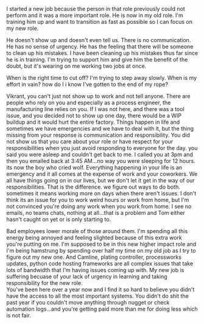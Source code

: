 I started a new job because the person in that role previously could not perform and it was a more important role. He is now in my old role. I'm training him up and want to transition as fast as possible so I can focus on my new role.

He doesn't show up and doesn't even tell us. There is no communication. He has no sense of urgency. He has the feeling that there will be someone to clean up his mistakes. I have been cleaning up his mistakes thus far since he is in training. I'm trying to support him and give him the benefit of the doubt, but it's wearing on me working two jobs at once. 

When is the right time to cut off? I'm trying to step away slowly. When is my effort in vain? how do I i know I've gotten to the end of my rope? 

Vikrant, you can't just not show up to work and not tell anyone. There are people who rely on you and especially as a process engineer, the manufacturing line relies on you. If I was not here, and there was a tool issue, and you decided not to show up one day, there would be a WIP buildup and it would hurt the entire factory. Things happen in life and sometimes we have emergencies and we have to deal with it, but the thing missing from your response is communication and responsibility. You did not show us that you care about your role or have respect for your responsibilities when you just avoid responding to everyone for the day. you said you were asleep and couldn't get back to me. I called you at 3pm and then you emailed back at 3:45 AM...no way you were sleeping for 12 hours. its now the boy who cried wolf. Everything happening in your life is an emergency and it all comes at the expense of work and your coworkers. We all have things going on in our lives, but we don't let it get in the way of our responsibilities. That is the difference. we figure out ways to do both. sometimes it means working more on days when there aren't issues. I don't think its an issue for you to work weird hours or work from home, but I'm not convinced you're doing any work when you work from home. I see no emails, no teams chats, nothing at all...that is a problem and Tom either hasn't caught on yet or is only starting to. 

Bad employees lower morale of those around them. I'm spending all this energy being annoyed and feeling slighted because of this extra work you're putting on me. I'm supposed to be in this new higher impact role and I'm being hamstrung by spending over half my time on my old job as I try to figure out my new one. And Camline, plating controller, processworks updates, python code hosting frameworks are all complex issues that take lots of bandwidth that I'm having issues coming up with. My new job is suffering becuase of your lack of urgency in learning and taking responsibility for the new role. 
\
You've been here over a year now and I find it so hard to believe you didn't have the access to all the most important systems. You didn't do shit the past year if you couldn't move anything through nugget or check automation logs...and you're getting paid more than me for doing less which is not fair. 

